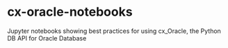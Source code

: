# cx-oracle-notebooks
Jupyter notebooks showing best practices for using cx_Oracle, the Python DB API for Oracle Database
